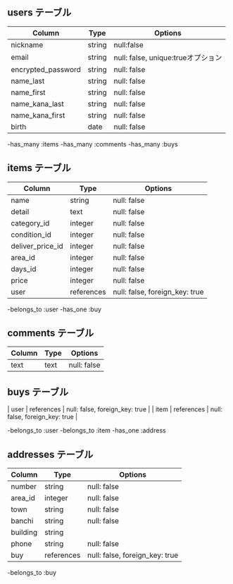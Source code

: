 ## users テーブル

| Column                        | Type   | Options     |
| ------------------            | ------ | ----------- |
| nickname                      | string | null:false  |
| email                         | string | null: false, unique:trueオプション |
| encrypted_password            | string | null: false |
| name_last                     | string | null: false |
| name_first                    | string | null: false |
| name_kana_last                | string | null: false |
| name_kana_first               | string | null: false |
| birth                         | date   | null: false |

-has_many :items
-has_many :comments
-has_many :buys

## items  テーブル

| Column           | Type       | Options     |
| ----------       | ---------- | ----------- |
| name             | string     | null: false |
| detail           | text       | null: false |
| category_id      | integer    | null: false |
| condition_id     | integer    | null: false |
| deliver_price_id | integer    | null: false |
| area_id          | integer    | null: false |
| days_id          | integer    | null: false |
| price            | integer    | null: false |
| user             | references | null: false, foreign_key: true |

-belongs_to :user
-has_one :buy

## comments  テーブル

| Column            | Type       | Options     |
| ----------------- | ---------- | ----------- |
| text              | text       | null: false |


## buys  テーブル
| user             | references | null: false, foreign_key: true |
| item             | references | null: false, foreign_key: true |

-belongs_to :user
-belongs_to :item
-has_one :address

## addresses  テーブル
| Column            | Type       | Options     |
| ----------------- | ---------- | ----------- |
| number            | string     | null: false |
| area_id           | integer    | null: false |
| town              | string     | null: false |
| banchi            | string     | null: false |
| building          | string     |             |
| phone             | string     | null: false |
| buy               | references | null: false, foreign_key: true |

-belongs_to :buy